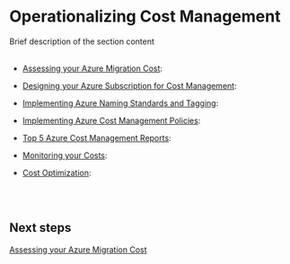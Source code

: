 # Operationalizing Cost Management
Brief description of the section content
<br />
<br />

<Navigation>
  
- [Assessing your Azure Migration Cost](New-3.1-Assessing-your-Azure-migration-cost.md):  

- [Designing your Azure Subscription for Cost Management](New-3.2-Designing-your-Azure-subscription-for-cost-management.md):  
- [Implementing Azure Naming Standards and Tagging](New-3.3-Implementing-Azure-naming-standards-and-tagging.md):  
- [Implementing Azure Cost Management Policies](New-3.4-Implementing-Azure-cost-management-policies.md):  
- [Top 5 Azure Cost Management Reports](New-3.5-Top-5-Azure-cost-management-reports.md):  
- [Monitoring your Costs](New-3.6-Monitoring-your-costs.md):  
- [Cost Optimization](New-3.7-Cost-Optimization.md):  
<br />
<br />
  
## Next steps
[Assessing your Azure Migration Cost](3.1-Assessing-your-Azure-migration-cost.md)
